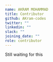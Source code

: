 ```yaml
---
name: AKRAM MOHAMMAD
title: Contributor
github: AKram-codes
twitter: ""
linkedin: ""
slack: ""
joining_date: ""
role: contributor
---
```


Still waiting for this

